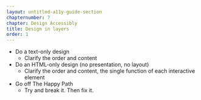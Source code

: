```yaml
---
layout: untitled-a11y-guide-section
chapternumber: 7
chapter: Design Accessibly
title: Design in layers
order: 1
---
```


- Do a text-only design
	- Clarify the order and content
- Do an HTML-only design (no presentation, no layout)
	- Clarify the order and content, the single function of each interactive element
- Go off The Happy Path
	- Try and break it. Then fix it.